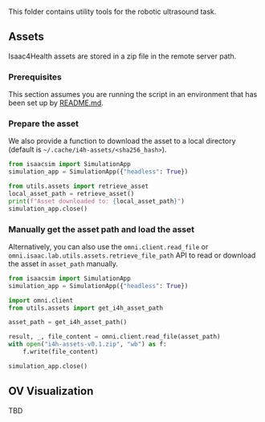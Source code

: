 This folder contains utility tools for the robotic ultrasound task.

## Assets

Isaac4Health assets are stored in a zip file in the remote server path.

### Prerequisites

This section assumes you are running the script in an environment that has been set up by [README.md](../simulation/README.md).


### Prepare the asset

We also provide a function to download the asset to a local directory (default is `~/.cache/i4h-assets/<sha256_hash>`).

```python
from isaacsim import SimulationApp 
simulation_app = SimulationApp({"headless": True})

from utils.assets import retrieve_asset
local_asset_path = retrieve_asset()
print(f"Asset downloaded to: {local_asset_path}")
simulation_app.close()
```


### Manually get the asset path and load the asset

Alternatively, you can also use the `omni.client.read_file` or `omni.isaac.lab.utils.assets.retrieve_file_path` API to read or download the asset in `asset_path` manually.

```python
from isaacsim import SimulationApp
simulation_app = SimulationApp({"headless": True})

import omni.client
from utils.assets import get_i4h_asset_path

asset_path = get_i4h_asset_path()

result, _, file_content = omni.client.read_file(asset_path)
with open("i4h-assets-v0.1.zip", "wb") as f:
    f.write(file_content)

simulation_app.close()
```


## OV Visualization

TBD
